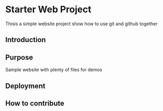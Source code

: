 # Starter Web Project

Thisis a simple website project
show how to use git and github together

## Introduction

## Purpose

Sample website with plenty of files for demos

## Deployment


## How to contribute
